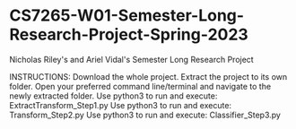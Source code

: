 # CS7265-W01-Semester-Long-Research-Project-Spring-2023
Nicholas Riley's and Ariel Vidal's Semester Long Research Project

INSTRUCTIONS:
Download the whole project.
Extract the project to its own folder.
Open your preferred command line/terminal and navigate to the newly extracted folder.
Use python3 to run and execute: ExtractTransform_Step1.py
Use python3 to run and execute: Transform_Step2.py
Use python3 to run and execute: Classifier_Step3.py

